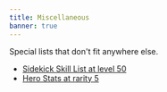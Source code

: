 ```yaml
---
title: Miscellaneous 
banner: true
---
```


Special lists that don't fit anywhere else.

- [Sidekick Skill List at level 50](sidekick_skill/)
- [Hero Stats at rarity 5](stats_rank/)
